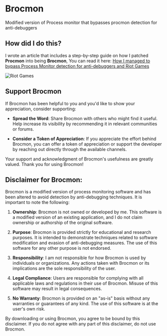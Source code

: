 # Brocmon
Modified version of Process monitor that bypasses procmon detection for anti-debuggers

## How did I do this?
I wrote an article that includes a step-by-step guide on how I patched **Procmon** into being **Brocmon**, You can read it here: [How I managed to bypass Process Monitor detection for anti-debuggers and Riot Games](https://medium.com/@demonia/how-i-managed-to-bypass-process-monitor-detection-for-anti-debuggers-and-riot-games-95d06261c1ad)

![Riot Games](https://miro.medium.com/v2/resize:fit:4800/format:webp/1*L67YCocoxl_7MkCLOMlXhg.jpeg)

## Support Brocmon

If Brocmon has been helpful to you and you'd like to show your appreciation, consider supporting:

- **Spread the Word**: Share Brocmon with others who might find it useful. Help increase its visibility by recommending it in relevant communities or forums.

- **Consider a Token of Appreciation**: If you appreciate the effort behind Brocmon, you can offer a token of appreciation or support the developer by reaching out directly through the available channels.

Your support and acknowledgment of Brocmon's usefulness are greatly valued. Thank you for using Brocmon!


## Disclaimer for Brocmon:

Brocmon is a modified version of process monitoring software and has been altered to avoid detection by anti-debugging techniques. It is important to note the following:

1. **Ownership**: Brocmon is not owned or developed by me. This software is a modified version of an existing application, and I do not claim ownership or authorship of the original software.

2. **Purpose**: Brocmon is provided strictly for educational and research purposes. It is intended to demonstrate techniques related to software modification and evasion of anti-debugging measures. The use of this software for any other purpose is not endorsed.

3. **Responsibility**: I am not responsible for how Brocmon is used by individuals or organizations. Any actions taken with Brocmon or its implications are the sole responsibility of the user.

4. **Legal Compliance**: Users are responsible for complying with all applicable laws and regulations in their use of Brocmon. Misuse of this software may result in legal consequences.

5. **No Warranty**: Brocmon is provided on an "as-is" basis without any warranties or guarantees of any kind. The use of this software is at the user's own risk.

By downloading or using Brocmon, you agree to be bound by this disclaimer. If you do not agree with any part of this disclaimer, do not use Brocmon.
